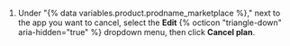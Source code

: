 1. Under "{% data variables.product.prodname_marketplace %}," next to the app you want to cancel, select the **Edit** {% octicon "triangle-down" aria-hidden="true" %} dropdown menu, then click **Cancel plan**.
